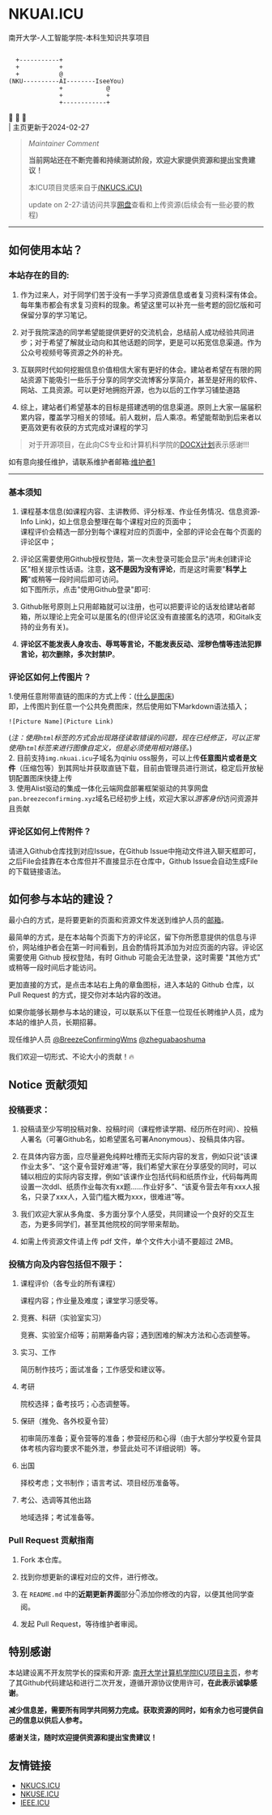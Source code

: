 # NKUAI.ICU

南开大学-人工智能学院-本科生知识共享项目


```wiki

  +-----------+
  +           + 
  +           @
(NKU----------AI--------IseeYou)
              +            @
              +            +
              +------------+
```
:hugs: :eyes: 👥\
| 主页更新于2024-02-27

> *Maintainer Comment*
>
>**当前网站还在不断完善和持续测试阶段，欢迎大家提供资源和提出宝贵建议！**
> 
> 
> 本ICU项目灵感来自于[(NKUCS.iCU)](https://nkucs.icu)
>
> 
> update on 2-27:请访问共享[网盘](http://pan.breezeconfirming.xyz)查看和上传资源(后续会有一些必要的教程)
****
## 如何使用本站？

### 本站存在的目的:
1. 作为过来人，对于同学们苦于没有一手学习资源信息或者复习资料深有体会。每年集市都会有求复习资料的现象。希望这里可以补充一些考题的回忆版和可保留分享的学习笔记。
   
2. 对于我院深造的同学希望能提供更好的交流机会，总结前人成功经验共同进步；对于希望了解就业动向和其他话题的同学，更是可以拓宽信息渠道。作为公众号视频号等资源之外的补充。
   
3. 互联网时代如何挖掘信息价值相信大家有更好的体会。建站者希望在有限的网站资源下能吸引一些乐于分享的同学交流博客分享简介，甚至是好用的软件、网站、工具资源。可以更好地拥抱开源，也为以后的工作学习铺垫道路

4. 综上，建站者们希望基本的目标是搭建透明的信息渠道。原则上大家一届届积累内容，覆盖学习相关的领域。前人栽树，后人乘凉。希望能帮助到后来者以更高效更有收获的方式完成对课程的学习
   
> 对于开源项目，在此向CS专业和计算机科学院的[DOCX计划](https://mmcheng.net/docx/)表示感谢!!!

如有意向接任维护，请联系维护者邮箱:[维护者1](BreezeConfirming@163.com)

*****
### 基本须知

1. 课程基本信息(如课程内容、主讲教师、评分标准、作业任务情况、信息资源-Info Link)，如上信息会整理在每个课程对应的页面中；\
课程评价会精选一部分到每个课程对应的页面中，全部的评论会在每个页面的评论区中；

1. 评论区需要使用Github授权登陆，第一次未登录可能会显示"尚未创建评论区"相关提示性话语。注意，**这不是因为没有评论**，而是这时需要"**科学上网**"或稍等一段时间后即可访问。\
如下图所示，点击"使用Github登录"即可:



3. Github账号原则上只用邮箱就可以注册，也可以把要评论的话发给建站者邮箱，所以理论上完全可以是匿名的(但评论区没有直接匿名的选项，和Gitalk支持的业务有关)。

4. **评论区不能发表人身攻击、辱骂等言论，不能发表反动、淫秽色情等违法犯罪言论，初次删除，多次封禁IP**。

### 评论区如何上传图片？

1.使用任意附带直链的图床的方式上传：([什么是图床](https://baike.baidu.com/item/%E5%9B%BE%E5%BA%8A/10721348))\
即，上传图片到任意一个公共免费图床，然后使用如下Markdown语法插入；

```
![Picture Name](Picture Link)

```
(*注：使用`html`标签的方式会出现路径读取错误的问题，现在已经修正，可以正常使用`html`标签来进行图像自定义，但是必须使用相对路径。*)\
2. 目前支持`img.nkuai.icu`子域名为qiniu oss服务，可以上传**任意图片或者是文件**（压缩包等）到其网址并获取直链下载，目前由管理员进行测试，稳定后开放秘钥配置图床快捷上传\
3. 使用Alist驱动的集成一体化云端网盘部署框架驱动的共享网盘`pan.breezeconfirming.xyz`域名已经初步上线，欢迎大家以*游客身份*访问资源并且贡献

### 评论区如何上传附件？

请进入Github仓库找到对应Issue，在Github Issue中拖动文件进入聊天框即可，之后File会挂靠在本仓库但并不直接显示在仓库中，Github Issue会自动生成File的下载链接语法。

## 如何参与本站的建设？
最小白的方式，是将要更新的页面和资源文件发送到维护人员的[邮箱](BreezeConfirming@163.com)。

最简单的方式，是在本站每个页面下方的评论区，留下你所愿意提供的信息与评价，网站维护者会在第一时间看到，且会酌情将其添加为对应页面的内容。评论区需要使用 Github 授权登陆，有时 Github 可能会无法登录，这时需要 "其他方式" 或稍等一段时间后才能访问。

更加直接的方式，是点击本站右上角的章鱼图标，进入本站的 Github 仓库，以 Pull Request 的方式，提交你对本站内容的改进。

如果你能够长期参与本站的建设，可以联系以下任意一位现任长聘维护人员，成为本站的维护人员，长期招募。

现任维护人员 [@BreezeConfirmingWms](https://github.com/BreezeConfirmingWms)  [@zheguabaoshuma](https://github.com/zheguabaoshuma)

我们欢迎一切形式、不论大小的贡献！🔥


## Notice 贡献须知

### **投稿要求**：

1. 投稿请至少写明投稿对象、投稿时间（课程修读学期、经历所在时间）、投稿人署名（可署Github名，如希望匿名可署Anonymous）、投稿具体内容。

2. 在具体内容方面，应尽量避免纯粹吐槽而无实际内容的发言，例如只说“该课作业太多”、“这个夏令营好难进”等，我们希望大家在分享感受的同时，可以辅以相应的实际内容支撑，例如“该课作业包括代码和纸质作业，代码每两周设置一次ddl、纸质作业每次有xx题……作业好多”、“该夏令营去年有xxx人报名，只录了xxx人，入营门槛大概为xxx，很难进”等。 

3. 我们欢迎大家从多角度、多方面分享个人感受，共同建设一个良好的交互生态，为更多同学们，甚至其他院校的同学带来帮助。

4. 如需上传资源文件请上传 pdf 文件，单个文件大小请不要超过 2MB。

### **投稿方向及内容包括但不限于：**

1. 课程评价（各专业的所有课程）

    课程内容；作业量及难度；课堂学习感受等。

2. 竞赛、科研（实验室实习）

    竞赛、实验室介绍等；前期筹备内容；遇到困难的解决方法和心态调整等。

3. 实习、工作

    简历制作技巧；面试准备；工作感受和建议等。

4. 考研

    院校选择；备考技巧；心态调整等。

5. 保研（推免、各外校夏令营）

    初审简历准备；夏令营等的准备；参营经历和心得（由于大部分学校夏令营具体考核内容均要求不能外泄，参营此处可不详细说明）等。

6. 出国

    择校考虑；文书制作；语言考试、项目经历准备等。

7. 考公、选调等其他出路

    地域选择；考试准备等。

### Pull Request 贡献指南

1. Fork 本仓库。

2. 找到你想更新的课程对应的文件，进行修改。

3. 在 `README.md` 中的**近期更新界面**部分👇添加你修改的内容，以便其他同学查阅。

4. 发起 Pull Request，等待维护者审阅。

## 特别感谢

本站建设离不开友院学长的探索和开源: [南开大学计算机学院ICU项目主页](https://nkucs.icu/)，参考了其Github代码建站和进行二次开发，遵循开源协议使用许可，**在此表示诚挚感谢**。

**减少信息差，需要所有同学共同努力完成。获取资源的同时，如有余力也可提供自己的信息以供后人参考。**

**感谢关注，随时欢迎提供资源和提出宝贵建议！**

## 友情链接

- [NKUCS.ICU](https://nkucs.icu/)
- [NKUSE.ICU](https://nkuse.icu/)
- [IEEE.ICU](https://ieee.icu/)
